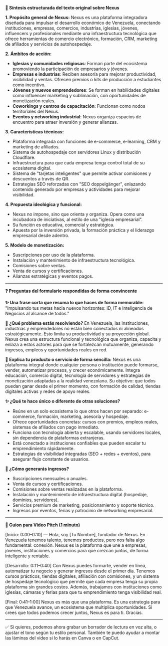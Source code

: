 **🔄 Síntesis estructurada del texto original sobre Nexus**

**1. Propósito general de Nexus:**
Nexus es una plataforma integradora diseñada para impulsar el desarrollo económico de Venezuela, conectando instituciones, empresas, comercios, industrias, iglesias, jóvenes, influencers y profesionales mediante una infraestructura tecnológica que ofrece herramientas de comercio electrónico, formación, CRM, marketing de afiliados y servicios de autohospedaje.

**2. Ámbitos de acción:**

* **Iglesias y comunidades religiosas**: Forman parte del ecosistema promoviendo la participación de empresarios y jóvenes.
* **Empresas e industrias**: Reciben asesoría para mejorar productividad, visibilidad y ventas. Ofrecen premios o kits de producción a estudiantes como incentivo.
* **Jóvenes y nuevos emprendedores**: Se forman en habilidades digitales como influencer marketing y sublimación, con oportunidades de monetización reales.
* **Coworkings y centros de capacitación**: Funcionan como nodos territoriales del Nexus.
* **Eventos y networking industrial**: Nexus organiza espacios de encuentro para atraer inversión y generar alianzas.

**3. Características técnicas:**

* Plataforma integrada con funciones de e-commerce, e-learning, CRM y marketing de afiliados.
* Sistema de autohospedaje con servidores Linux y distribución Cloudflare.
* Infraestructura para que cada empresa tenga control total de su ecosistema digital.
* Sistema de "tarjetas inteligentes" que permite activar comisiones y descuentos a través de QR.
* Estrategias SEO reforzadas con "SEO doppelgänger", enlazando contenido generado por empresas y actividades para mejorar visibilidad.

**4. Propuesta ideológica y funcional:**

* Nexus no impone, sino que orienta y organiza. Opera como una incubadora de iniciativas, al estilo de una "iglesia empresarial".
* Su función es educativa, comercial y estratégica.
* Apuesta por la inversión privada, la formación práctica y el liderazgo empresarial desde adentro.

**5. Modelo de monetización:**

* Suscripciones por uso de la plataforma.
* Instalación y mantenimiento de infraestructura tecnológica.
* Comisiones sobre ventas.
* Venta de cursos y certificaciones.
* Alianzas estratégicas y eventos pagos.

---

**❓ Preguntas del formulario respondidas de forma convincente**

**✨ Una frase corta que resuma lo que haces de forma memorable:**
"Impulsando tus metas hacia nuevos horizontes: ID, IT e Inteligencia de Negocios al alcance de todos."

**🚫 ¿Qué problema estás resolviendo?**
En Venezuela, las instituciones, industrias y emprendedores no están bien conectados ni alineados estratégicamente. Esto limita su productividad y su proyección global. Nexus crea una estructura funcional y tecnológica que organiza, capacita y enlaza a estos actores para que se fortalezcan mutuamente, generando ingresos, empleos y oportunidades reales en red.

**🏢 Explica tu producto o servicio de forma sencilla:**
Nexus es una plataforma integral donde cualquier persona o institución puede formarse, vender, automatizar procesos, y crecer económicamente. Integra educación, comercio digital, tecnología de servidores y estrategias de monetización adaptadas a la realidad venezolana. Su objetivo: que todos puedan ganar desde el primer momento, con formación de calidad, tiendas digitales activas y redes de apoyo reales.

**✨ ¿Qué te hace único o diferente de otras soluciones?**

* Reúne en un solo ecosistema lo que otros hacen por separado: e-commerce, formación, marketing, asesoría y hospedaje.
* Ofrece oportunidades concretas: cursos con premios, empleos reales, sistemas de afiliados con pago inmediato.
* Funciona con tecnología abierta y escalable, usando servidores locales, sin dependencia de plataformas extranjeras.
* Está conectado a instituciones confiables que pueden escalar tu emprendimiento rápidamente.
* Estrategias de visibilidad integradas (SEO + redes + eventos), para asegurar flujo constante de usuarios.

**💸 ¿Cómo generarás ingresos?**

* Suscripciones mensuales o anuales.
* Venta de cursos y certificaciones.
* Comisiones sobre ventas realizadas en la plataforma.
* Instalación y mantenimiento de infraestructura digital (hospedaje, dominios, servidores).
* Servicios premium de marketing, posicionamiento y soporte técnico.
* Ingresos por eventos, ferias y patrocinio de networking empresarial.

---

**🎥 Guion para Video Pitch (1 minuto)**

\[Inicio: 0:00–0:10]
— Hola, soy \[Tu Nombre], fundador de Nexus. En Venezuela tenemos talento, tenemos productos, pero nos falta algo fundamental: conexión. Nexus es la plataforma que une a empresas, jóvenes, instituciones y comercios para que crezcan juntos, de forma inteligente y rentable.

\[Desarrollo: 0:11–0:40]
Con Nexus puedes formarte, vender en línea, automatizar tu negocio y generar ingresos desde el primer día. Tenemos cursos prácticos, tiendas digitales, afiliación con comisiones, y un sistema de hospedaje tecnológico que permite que cada empresa tenga su propia plataforma sin grandes costos. Además, trabajamos con instituciones como iglesias, cámaras y ferias para que tu emprendimiento tenga visibilidad real.

\[Final: 0:41–1:00]
Nexus es más que una plataforma. Es una estrategia para que Venezuela avance, un ecosistema que multiplica oportunidades. Si crees que todos podemos crecer juntos, Nexus es para ti. Gracias.

---

✅ Si quieres, podemos ahora grabar un borrador de lectura en voz alta, o ajustar el tono según tu estilo personal. También te puedo ayudar a montar las láminas del video si lo harás en Canva o en CapCut.

